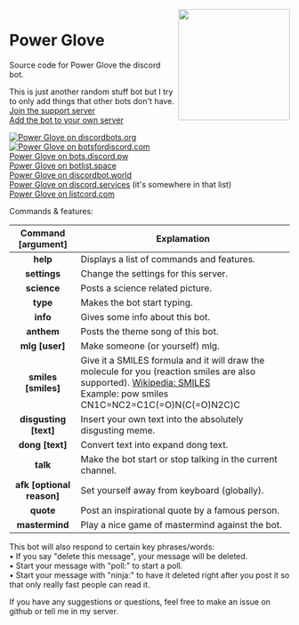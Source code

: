 <img align="right" src="https://raw.githubusercontent.com/RCXcrafter/PowerGlove/master/power%20glove.png" height="200" width="200">

# Power Glove
Source code for Power Glove the discord bot.


This is just another random stuff bot but I try to only add things that other bots don't have.  
[Join the support server](https://discord.gg/SthsknG)  
[Add the bot to your own server](https://discordapp.com/oauth2/authorize?client_id=439435998078959616&scope=bot&permissions=104332352)  

[![Power Glove on discordbots.org](https://discordbots.org/api/widget/439435998078959616.svg?usernamecolor=419399&topcolor=333333&middlecolor=A0A0A0&highlightcolor=333333&certifiedcolor=419399)](https://discordbots.org/bot/439435998078959616)  
[![Power Glove on botsfordiscord.com](https://botsfordiscord.com/api/v1/bots/439435998078959616/embed.svg)](https://botsfordiscord.com/bot/439435998078959616)  
[Power Glove on bots.discord.pw](https://bots.discord.pw/bots/439435998078959616)  
[Power Glove on botlist.space](https://botlist.space/view/439435998078959616)  
[Power Glove on discordbot.world](https://discordbot.world/bot/439435998078959616)  
[Power Glove on discord.services](https://discord.services/bots) (it's somewhere in that list)  
[Power Glove on listcord.com](https://listcord.com/bot/439435998078959616)  


Commands & features:  

|Command [argument]|Explamation|
|:-----------:|-------------|
|**help**|Displays a list of commands and features.|
|**settings**|Change the settings for this server.|
|**science**|Posts a science related picture.|
|**type**|Makes the bot start typing.|
|**info**|Gives some info about this bot.|
|**anthem**|Posts the theme song of this bot.|
|**mlg [user]**|Make someone (or yourself) mlg.|
|**smiles [smiles]**|Give it a SMILES formula and it will draw the molecule for you (reaction smiles are also supported). [Wikipedia: SMILES](https://en.wikipedia.org/wiki/Simplified_molecular-input_line-entry_system) </br> Example: pow smiles CN1C=NC2=C1C(=O)N(C(=O)N2C)C|
|**disgusting [text]**|Insert your own text into the absolutely disgusting meme.|
|**dong [text]**|Convert text into expand dong text.|
|**talk**|Make the bot start or stop talking in the current channel.|
|**afk [optional reason]**|Set yourself away from keyboard (globally).|
|**quote**|Post an inspirational quote by a famous person.|
|**mastermind**|Play a nice game of mastermind against the bot.|


This bot will also respond to certain key phrases/words:  
• If you say "delete this message", your message will be deleted.  
• Start your message with "poll:" to start a poll.  
• Start your message with "ninja:" to have it deleted right after you post it so that only really fast people can read it.  


If you have any suggestions or questions, feel free to make an issue on github or tell me in my server.  
